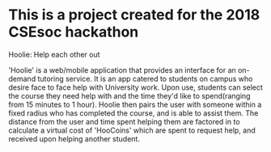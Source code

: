 # This is a project created for the 2018 CSEsoc hackathon

Hoolie: Help each other out

'Hoolie' is a web/mobile application that provides an interface for an on-demand tutoring service. It is an app catered to students on campus who desire face to face help with University work. Upon use, students can select the course they need help with and the time they'd like to spend(ranging from 15 minutes to 1 hour). Hoolie then pairs the user with someone within a fixed radius who has completed the course, and is able to assist them. The distance from the user and time spent helping them are factored in to calculate a virtual cost of 'HooCoins' which are spent to request help, and received upon helping another student. 
